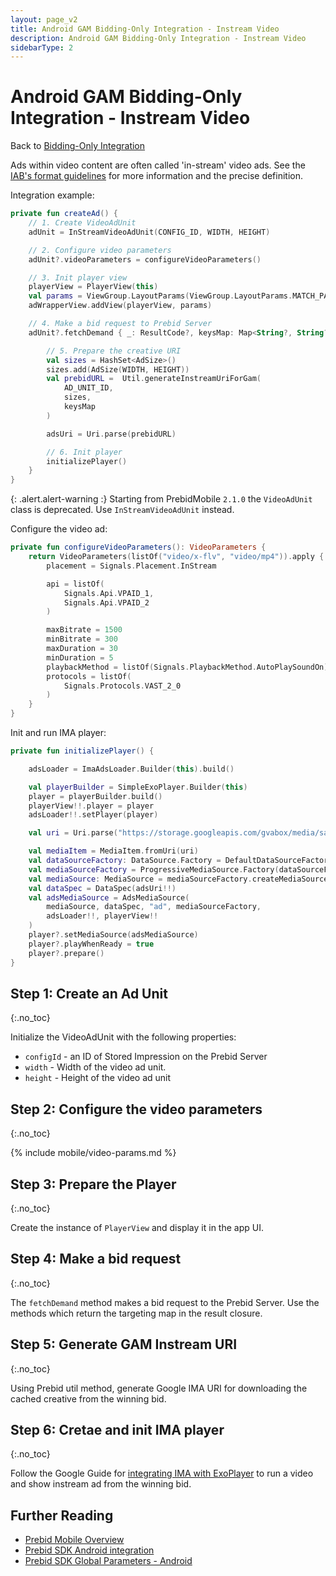 ```yaml
---
layout: page_v2
title: Android GAM Bidding-Only Integration - Instream Video
description: Android GAM Bidding-Only Integration - Instream Video
sidebarType: 2
---
```


# Android GAM Bidding-Only Integration - Instream Video

Back to [Bidding-Only Integration](/prebid-mobile/pbm-api/android/android-sdk-integration-gam-original-api.html#adunit-specific-instructions)

Ads within video content are often called 'in-stream' video ads. See the [IAB's format guidelines](https://iabtechlab.com/standards/iab-digital-video-in-stream-ad-format-guidelines/) for more information and the precise definition.

Integration example:

```kotlin
private fun createAd() {
    // 1. Create VideoAdUnit
    adUnit = InStreamVideoAdUnit(CONFIG_ID, WIDTH, HEIGHT)

    // 2. Configure video parameters
    adUnit?.videoParameters = configureVideoParameters()

    // 3. Init player view
    playerView = PlayerView(this)
    val params = ViewGroup.LayoutParams(ViewGroup.LayoutParams.MATCH_PARENT, 600)
    adWrapperView.addView(playerView, params)

    // 4. Make a bid request to Prebid Server
    adUnit?.fetchDemand { _: ResultCode?, keysMap: Map<String?, String?>? ->

        // 5. Prepare the creative URI
        val sizes = HashSet<AdSize>()
        sizes.add(AdSize(WIDTH, HEIGHT))
        val prebidURL =  Util.generateInstreamUriForGam(
            AD_UNIT_ID,
            sizes,
            keysMap
        )

        adsUri = Uri.parse(prebidURL)

        // 6. Init player
        initializePlayer()
    }
}
```

{: .alert.alert-warning :}
Starting from PrebidMobile `2.1.0` the `VideoAdUnit` class is deprecated. Use `InStreamVideoAdUnit` instead.

Configure the video ad:

```kotlin
private fun configureVideoParameters(): VideoParameters {
    return VideoParameters(listOf("video/x-flv", "video/mp4")).apply {
        placement = Signals.Placement.InStream

        api = listOf(
            Signals.Api.VPAID_1,
            Signals.Api.VPAID_2
        )

        maxBitrate = 1500
        minBitrate = 300
        maxDuration = 30
        minDuration = 5
        playbackMethod = listOf(Signals.PlaybackMethod.AutoPlaySoundOn)
        protocols = listOf(
            Signals.Protocols.VAST_2_0
        )
    }
}
```

Init and run IMA player:

```kotlin
private fun initializePlayer() {

    adsLoader = ImaAdsLoader.Builder(this).build()

    val playerBuilder = SimpleExoPlayer.Builder(this)
    player = playerBuilder.build()
    playerView!!.player = player
    adsLoader!!.setPlayer(player)

    val uri = Uri.parse("https://storage.googleapis.com/gvabox/media/samples/stock.mp4")

    val mediaItem = MediaItem.fromUri(uri)
    val dataSourceFactory: DataSource.Factory = DefaultDataSourceFactory(this, getString(R.string.app_name))
    val mediaSourceFactory = ProgressiveMediaSource.Factory(dataSourceFactory)
    val mediaSource: MediaSource = mediaSourceFactory.createMediaSource(mediaItem)
    val dataSpec = DataSpec(adsUri!!)
    val adsMediaSource = AdsMediaSource(
        mediaSource, dataSpec, "ad", mediaSourceFactory,
        adsLoader!!, playerView!!
    )
    player?.setMediaSource(adsMediaSource)
    player?.playWhenReady = true
    player?.prepare()
}
```

## Step 1: Create an Ad Unit
{:.no_toc}

Initialize the VideoAdUnit with the following properties:

- `configId` - an ID of Stored Impression on the Prebid Server
- `width` - Width of the video ad unit.
- `height` - Height of the video ad unit

## Step 2: Configure the video parameters
{:.no_toc}

{% include mobile/video-params.md %}

## Step 3: Prepare the Player
{:.no_toc}

Create the instance of `PlayerView` and display it in the app UI.

## Step 4: Make a bid request
{:.no_toc}

The `fetchDemand` method makes a bid request to the Prebid Server. Use the methods which return the targeting map in the result closure.

## Step 5: Generate GAM Instream URI
{:.no_toc}

Using Prebid util method, generate Google IMA URI for downloading the cached creative from the winning bid.

## Step 6: Cretae and init IMA player
{:.no_toc}

Follow the Google Guide for [integrating IMA with ExoPlayer](https://developers.google.com/interactive-media-ads/docs/sdks/android/client-side/exoplayer-extension) to run a video and show instream ad from the winning bid.

## Further Reading

- [Prebid Mobile Overview](/prebid-mobile/prebid-mobile.html)
- [Prebid SDK Android integration](/prebid-mobile/pbm-api/android/code-integration-android.html)
- [Prebid SDK Global Parameters - Android](/prebid-mobile/pbm-api/android/pbm-targeting-android.html)

